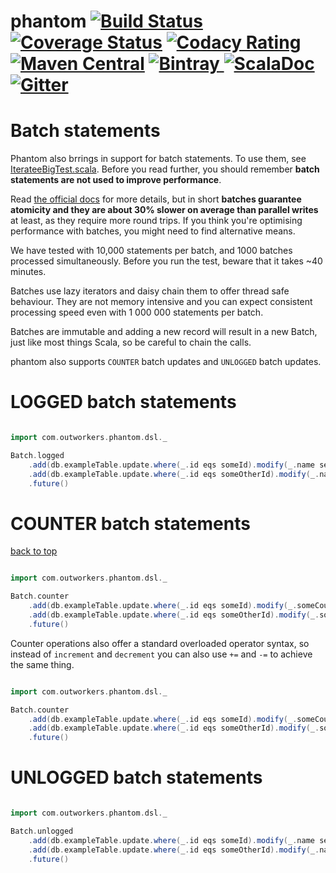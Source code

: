 phantom
[![Build Status](https://travis-ci.org/outworkers/phantom.svg?branch=develop)](https://travis-ci.org/outworkers/phantom?branch=develop) [![Coverage Status](https://coveralls.io/repos/github/outworkers/phantom/badge.svg?branch=develop)](https://coveralls.io/github/outworkers/phantom?branch=develop)  [![Codacy Rating](https://api.codacy.com/project/badge/grade/25bee222a7d142ff8151e6ceb39151b4)](https://www.codacy.com/app/flavian/phantom_2) [![Maven Central](https://maven-badges.herokuapp.com/maven-central/com.outworkers/phantom-dsl_2.11/badge.svg)](https://maven-badges.herokuapp.com/maven-central/com.outworkers/phantom-dsl_2.11) [![Bintray](https://api.bintray.com/packages/outworkers/oss-releases/phantom-dsl/images/download.svg) ](https://bintray.com/outworkers/oss-releases/phantom-dsl/_latestVersion) [![ScalaDoc](http://javadoc-badge.appspot.com/com.outworkers/phantom-dsl_2.11.svg?label=scaladoc)](http://javadoc-badge.appspot.com/com.outworkers/phantom-dsl_2.11) [![Gitter](https://badges.gitter.im/Join%20Chat.svg)](https://gitter.im/outworkers/phantom?utm_source=badge&utm_medium=badge&utm_campaign=pr-badge&utm_content=badge)
===============================================================================================================================================================================================================================================================================================================================================================================================================================================================================================================================================================================================================================================================================================================================================================================================================================================================================================================================================================================================================================================================================================================
<a id="batch-statements">Batch statements</a>
=============================================

Phantom also brrings in support for batch statements. To use them, see [IterateeBigTest.scala](https://github.com/outworkers/phantom/blob/develop/phantom-dsl/src/test/scala/com/outworkers/phantom/builder/query/db/iteratee/IterateeBigReadPerformanceTest.scala). Before you read further, you should remember **batch statements are not used to improve performance**.

Read [the official docs](http://docs.datastax.com/en/cql/3.1/cql/cql_reference/batch_r.html) for more details, but in short **batches guarantee atomicity and they are about 30% slower on average than parallel writes** at least, as they require more round trips. If you think you're optimising performance with batches, you might need to find alternative means.

We have tested with 10,000 statements per batch, and 1000 batches processed simultaneously. Before you run the test, beware that it takes ~40 minutes.

Batches use lazy iterators and daisy chain them to offer thread safe behaviour. They are not memory intensive and you can expect consistent processing speed even with 1 000 000 statements per batch.

Batches are immutable and adding a new record will result in a new Batch, just like most things Scala, so be careful to chain the calls.

phantom also supports `COUNTER` batch updates and `UNLOGGED` batch updates.


<a id="logged-batch-statements">LOGGED batch statements</a>
===========================================================

```scala

import com.outworkers.phantom.dsl._

Batch.logged
    .add(db.exampleTable.update.where(_.id eqs someId).modify(_.name setTo "blabla"))
    .add(db.exampleTable.update.where(_.id eqs someOtherId).modify(_.name setTo "blabla2"))
    .future()

```

<a id="counter-batch-statements">COUNTER batch statements</a>
============================================================
<a href="#table-of-contents">back to top</a>

```scala

import com.outworkers.phantom.dsl._

Batch.counter
    .add(db.exampleTable.update.where(_.id eqs someId).modify(_.someCounter increment 500L))
    .add(db.exampleTable.update.where(_.id eqs someOtherId).modify(_.someCounter decrement 300L))
    .future()
```

Counter operations also offer a standard overloaded operator syntax, so instead of `increment` and `decrement`
you can also use `+=` and `-=` to achieve the same thing.

```scala

import com.outworkers.phantom.dsl._

Batch.counter
    .add(db.exampleTable.update.where(_.id eqs someId).modify(_.someCounter += 500L))
    .add(db.exampleTable.update.where(_.id eqs someOtherId).modify(_.someCounter _= 300L))
    .future()
```

<a id="unlogged-batch-statements">UNLOGGED batch statements</a>
============================================================

```scala

import com.outworkers.phantom.dsl._

Batch.unlogged
    .add(db.exampleTable.update.where(_.id eqs someId).modify(_.name setTo "blabla"))
    .add(db.exampleTable.update.where(_.id eqs someOtherId).modify(_.name setTo "blabla2"))
    .future()

```
